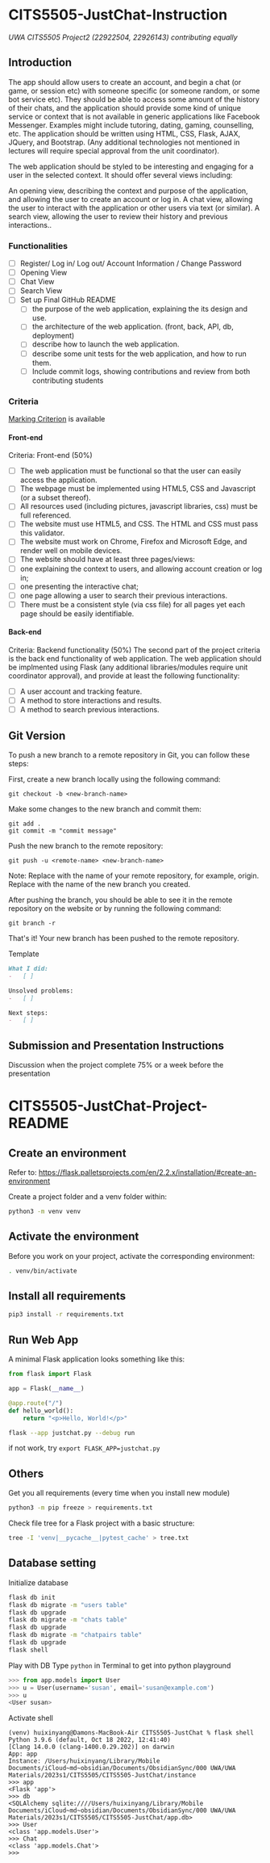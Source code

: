 # CITS5505-JustChat-Instruction

_UWA CITS5505 Project2 (22922504, 22926143) contributing equally_

## Introduction

The app should allow users to create an account, and begin a chat (or game, or session etc) with someone specific (or someone random, or some bot service etc). They should be able to access some amount of the history of their chats, and the application should provide some kind of unique service or context that is not available in generic applications like Facebook Messenger. Examples might include tutoring, dating, gaming, counselling, etc. The application should be written using HTML, CSS, Flask, AJAX, JQuery, and Bootstrap. (Any additional technologies not mentioned in lectures will require special approval from the unit coordinator).

The web application should be styled to be interesting and engaging for a user in the selected context. It should offer several views including:

An opening view, describing the context and purpose of the application, and allowing the user to create an account or log in.
A chat view, allowing the user to interact with the application or other users via text (or similar).
A search view, allowing the user to review their history and previous interactions..

### Functionalities

-   [ ] Register/ Log in/ Log out/ Account Information / Change Password
-   [ ] Opening View
-   [ ] Chat View
-   [ ] Search View
-   [ ] Set up Final GitHub README
    -   [ ] the purpose of the web application, explaining the its design and use.
    -   [ ] the architecture of the web application. (front, back, API, db, deployment)
    -   [ ] describe how to launch the web application.
    -   [ ] describe some unit tests for the web application, and how to run them.
    -   [ ] Include commit logs, showing contributions and review from both contributing students

### Criteria

[Marking Criterion](https://teaching.csse.uwa.edu.au/units/CITS3403/projects/Project2Criterion.pdf) is available

#### Front-end

Criteria: Front-end (50%)

-   [ ] The web application must be functional so that the user can easily access the application.
-   [ ] The webpage must be implemented using HTML5, CSS and Javascript (or a subset thereof).
-   [ ] All resources used (including pictures, javascript libraries, css) must be full referenced.
-   [ ] The website must use HTML5, and CSS. The HTML and CSS must pass this validator.
-   [ ] The website must work on Chrome, Firefox and Microsoft Edge, and render well on mobile devices.
-   [ ] The website should have at least three pages/views:
-   [ ] one explaining the context to users, and allowing account creation or log in;
-   [ ] one presenting the interactive chat;
-   [ ] one page allowing a user to search their previous interactions.
-   [ ] There must be a consistent style (via css file) for all pages yet each page should be easily identifiable.

#### Back-end

Criteria: Backend functionality (50%)
The second part of the project criteria is the back end functionality of web application. The web application should be implmented using Flask (any additional libraries/modules require unit coordinator approval), and provide at least the following functionality:

-   [ ] A user account and tracking feature.
-   [ ] A method to store interactions and results.
-   [ ] A method to search previous interactions.

## Git Version

To push a new branch to a remote repository in Git, you can follow these steps:

First, create a new branch locally using the following command:

```
git checkout -b <new-branch-name>
```

Make some changes to the new branch and commit them:

```
git add .
git commit -m "commit message"
```

Push the new branch to the remote repository:

```
git push -u <remote-name> <new-branch-name>
```

Note: Replace <remote-name> with the name of your remote repository, for example, origin. Replace <new-branch-name> with the name of the new branch you created.

After pushing the branch, you should be able to see it in the remote repository on the website or by running the following command:

```
git branch -r
```

That's it! Your new branch has been pushed to the remote repository.

Template

```md
What I did:
-   [ ]

Unsolved problems:
-   [ ]

Next steps:
-   [ ]
```

## Submission and Presentation Instructions

Discussion when the project complete 75% or a week before the presentation

# CITS5505-JustChat-Project-README

## Create an environment

Refer to: https://flask.palletsprojects.com/en/2.2.x/installation/#create-an-environment

Create a project folder and a venv folder within:

```bash
python3 -m venv venv
```

## Activate the environment

Before you work on your project, activate the corresponding environment:

```bash
. venv/bin/activate
```

## Install all requirements

```bash
pip3 install -r requirements.txt
```

## Run Web App

A minimal Flask application looks something like this:

```python
from flask import Flask

app = Flask(__name__)

@app.route("/")
def hello_world():
    return "<p>Hello, World!</p>"
```

```bash
flask --app justchat.py --debug run
```
if not work, try `export FLASK_APP=justchat.py`

## Others

Get you all requirements (every time when you install new module)

```bash
python3 -m pip freeze > requirements.txt
```

Check file tree for a Flask project with a basic structure:

```bash
tree -I 'venv|__pycache__|pytest_cache' > tree.txt
```

## Database setting

Initialize database

```bash
flask db init
flask db migrate -m "users table"
flask db upgrade
flask db migrate -m "chats table"
flask db upgrade
flask db migrate -m "chatpairs table"
flask db upgrade
flask shell
```

Play with DB
Type `python` in Terminal to get into python playground

```python
>>> from app.models import User
>>> u = User(username='susan', email='susan@example.com')
>>> u
<User susan>
```

Activate shell

```
(venv) huixinyang@Damons-MacBook-Air CITS5505-JustChat % flask shell
Python 3.9.6 (default, Oct 18 2022, 12:41:40) 
[Clang 14.0.0 (clang-1400.0.29.202)] on darwin
App: app
Instance: /Users/huixinyang/Library/Mobile Documents/iCloud~md~obsidian/Documents/ObsidianSync/000 UWA/UWA Materials/2023s1/CITS5505/CITS5505-JustChat/instance
>>> app
<Flask 'app'>
>>> db
<SQLAlchemy sqlite:////Users/huixinyang/Library/Mobile Documents/iCloud~md~obsidian/Documents/ObsidianSync/000 UWA/UWA Materials/2023s1/CITS5505/CITS5505-JustChat/app.db>
>>> User
<class 'app.models.User'>
>>> Chat
<class 'app.models.Chat'>
>>> 
```